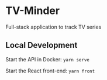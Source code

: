 # TV-Minder

Full-stack application to track TV series

## Local Development

Start the API in Docker: `yarn serve`

Start the React front-end: `yarn front`
